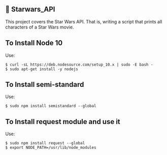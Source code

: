 ## :file_folder: Starwars_API

This project covers the Star Wars API. That is, writing a script that prints all characters of a Star Wars movie.

## To Install Node 10
Use:
```
$ curl -sL https://deb.nodesource.com/setup_10.x | sudo -E bash -
$ sudo apt-get install -y nodejs
```
## To Install semi-standard
Use:
```
$ sudo npm install semistandard --global
```
## To Install request module and use it
Use:
```
$ sudo npm install request --global
$ export NODE_PATH=/usr/lib/node_modules
```
